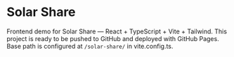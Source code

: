 # Solar Share

Frontend demo for Solar Share — React + TypeScript + Vite + Tailwind.
This project is ready to be pushed to GitHub and deployed with GitHub Pages.
Base path is configured at `/solar-share/` in vite.config.ts.
